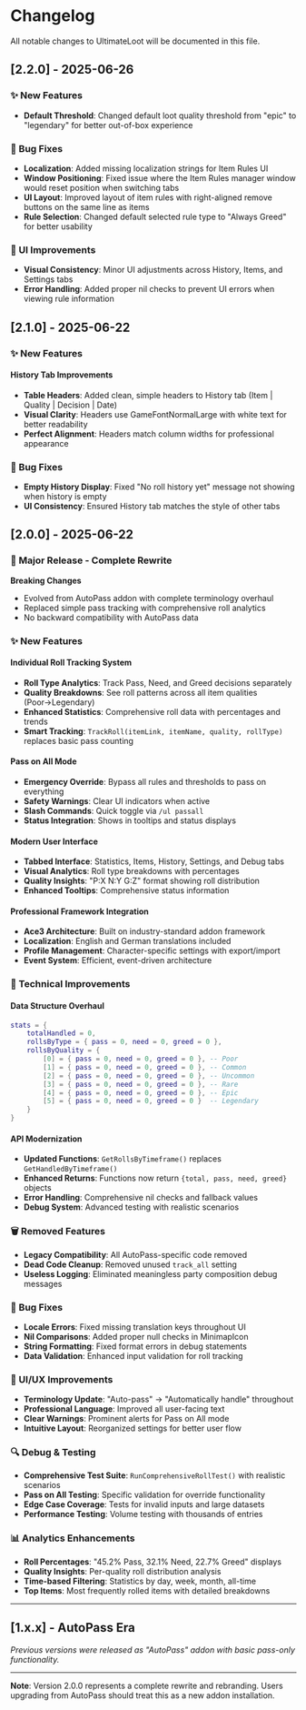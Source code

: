 # Changelog

All notable changes to UltimateLoot will be documented in this file.

## [2.2.0] - 2025-06-26

### ✨ New Features
- **Default Threshold**: Changed default loot quality threshold from "epic" to "legendary" for better out-of-box experience

### 🐛 Bug Fixes
- **Localization**: Added missing localization strings for Item Rules UI
- **Window Positioning**: Fixed issue where the Item Rules manager window would reset position when switching tabs
- **UI Layout**: Improved layout of item rules with right-aligned remove buttons on the same line as items
- **Rule Selection**: Changed default selected rule type to "Always Greed" for better usability

### 💅 UI Improvements
- **Visual Consistency**: Minor UI adjustments across History, Items, and Settings tabs
- **Error Handling**: Added proper nil checks to prevent UI errors when viewing rule information

## [2.1.0] - 2025-06-22

### ✨ New Features

#### History Tab Improvements
- **Table Headers**: Added clean, simple headers to History tab (Item | Quality | Decision | Date)
- **Visual Clarity**: Headers use GameFontNormalLarge with white text for better readability
- **Perfect Alignment**: Headers match column widths for professional appearance

### 🐛 Bug Fixes
- **Empty History Display**: Fixed "No roll history yet" message not showing when history is empty
- **UI Consistency**: Ensured History tab matches the style of other tabs

## [2.0.0] - 2025-06-22

### 🚀 Major Release - Complete Rewrite

**Breaking Changes**
- Evolved from AutoPass addon with complete terminology overhaul
- Replaced simple pass tracking with comprehensive roll analytics
- No backward compatibility with AutoPass data

### ✨ New Features

#### Individual Roll Tracking System
- **Roll Type Analytics**: Track Pass, Need, and Greed decisions separately
- **Quality Breakdowns**: See roll patterns across all item qualities (Poor→Legendary)
- **Enhanced Statistics**: Comprehensive roll data with percentages and trends
- **Smart Tracking**: `TrackRoll(itemLink, itemName, quality, rollType)` replaces basic pass counting

#### Pass on All Mode
- **Emergency Override**: Bypass all rules and thresholds to pass on everything
- **Safety Warnings**: Clear UI indicators when active
- **Slash Commands**: Quick toggle via `/ul passall`
- **Status Integration**: Shows in tooltips and status displays

#### Modern User Interface
- **Tabbed Interface**: Statistics, Items, History, Settings, and Debug tabs
- **Visual Analytics**: Roll type breakdowns with percentages
- **Quality Insights**: "P:X N:Y G:Z" format showing roll distribution
- **Enhanced Tooltips**: Comprehensive status information

#### Professional Framework Integration
- **Ace3 Architecture**: Built on industry-standard addon framework
- **Localization**: English and German translations included
- **Profile Management**: Character-specific settings with export/import
- **Event System**: Efficient, event-driven architecture

### 🔧 Technical Improvements

#### Data Structure Overhaul
```lua
stats = {
    totalHandled = 0,
    rollsByType = { pass = 0, need = 0, greed = 0 },
    rollsByQuality = {
        [0] = { pass = 0, need = 0, greed = 0 }, -- Poor
        [1] = { pass = 0, need = 0, greed = 0 }, -- Common
        [2] = { pass = 0, need = 0, greed = 0 }, -- Uncommon
        [3] = { pass = 0, need = 0, greed = 0 }, -- Rare
        [4] = { pass = 0, need = 0, greed = 0 }, -- Epic
        [5] = { pass = 0, need = 0, greed = 0 }  -- Legendary
    }
}
```

#### API Modernization
- **Updated Functions**: `GetRollsByTimeframe()` replaces `GetHandledByTimeframe()`
- **Enhanced Returns**: Functions now return `{total, pass, need, greed}` objects
- **Error Handling**: Comprehensive nil checks and fallback values
- **Debug System**: Advanced testing with realistic scenarios

### 🗑️ Removed Features
- **Legacy Compatibility**: All AutoPass-specific code removed
- **Dead Code Cleanup**: Removed unused `track_all` setting
- **Useless Logging**: Eliminated meaningless party composition debug messages

### 🐛 Bug Fixes
- **Locale Errors**: Fixed missing translation keys throughout UI
- **Nil Comparisons**: Added proper null checks in MinimapIcon
- **String Formatting**: Fixed format errors in debug statements
- **Data Validation**: Enhanced input validation for roll tracking

### 🎨 UI/UX Improvements
- **Terminology Update**: "Auto-pass" → "Automatically handle" throughout
- **Professional Language**: Improved all user-facing text
- **Clear Warnings**: Prominent alerts for Pass on All mode
- **Intuitive Layout**: Reorganized settings for better user flow

### 🔍 Debug & Testing
- **Comprehensive Test Suite**: `RunComprehensiveRollTest()` with realistic scenarios
- **Pass on All Testing**: Specific validation for override functionality
- **Edge Case Coverage**: Tests for invalid inputs and large datasets
- **Performance Testing**: Volume testing with thousands of entries

### 📊 Analytics Enhancements
- **Roll Percentages**: "45.2% Pass, 32.1% Need, 22.7% Greed" displays
- **Quality Insights**: Per-quality roll distribution analysis
- **Time-based Filtering**: Statistics by day, week, month, all-time
- **Top Items**: Most frequently rolled items with detailed breakdowns

---

## [1.x.x] - AutoPass Era

*Previous versions were released as "AutoPass" addon with basic pass-only functionality.*

---

**Note**: Version 2.0.0 represents a complete rewrite and rebranding. Users upgrading from AutoPass should treat this as a new addon installation.